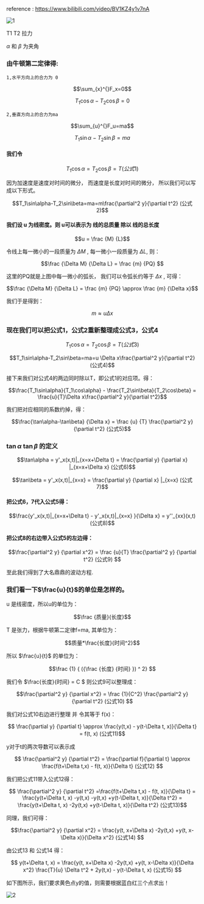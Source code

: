 reference : https://www.bilibili.com/video/BV1KZ4y1v7nA


![1](https://user-images.githubusercontent.com/126434615/228120601-5a475d70-ed1a-4a4a-a503-7d873956da11.png)


T1 T2 拉力


$\alpha$  和 $\beta$ 为夹角

### 由牛顿第二定律得:

    1,水平方向上的合力为 0
```math
\sum_{x}^{}F_x=0
```

```math
T_1\cos\alpha-T_2\cos\beta=0
```
    2,垂直方向上的合力为ma

```math
\sum_{u}^{}F_u=ma
```


```math
T_1\sin\alpha-T_2\sin\beta=ma

```
 
#### 我们令
```math
T_1\cos\alpha=T_2\cos\beta=T  (公式1)
```

因为加速度是速度对时间的微分， 而速度是长度对时间的微分， 所以我们可以写成以下形式。
```math
T_1\sin\alpha-T_2\sin\beta=ma=m\frac{\partial^2 y}{\partial t^2}  (公式2)
```



#### 我们设 u 为线密度。则 u可以表示为 线的总质量 除以 线的总长度

```math
u = \frac {M} {L}
```

令线上每一微小的一段质量为 $\Delta M$ , 每一微小一段质量为 $\Delta L$, 则：

```math
\frac {\Delta M} {\Delta L} = \frac {m} {PQ}   
```
这里的PQ就是上图中每一微小的弧长， 我们可以令弧长约等于 $\Delta x$ , 可得：

```math
\frac {\Delta M} {\Delta L} = \frac {m} {PQ}   \approx \frac {m} {\Delta x}
```

我们于是得到：
```math
m \approx u \Delta x

```

### 现在我们可以把公式1，公式2重新整理成公式3，公式4


```math
T_1\cos\alpha=T_2\cos\beta=T  (公式3)
```

```math
T_1\sin\alpha-T_2\sin\beta=ma=u \Delta x\frac{\partial^2 y}{\partial t^2}  (公式4)
```

接下来我们对公式4的两边同时除以T，即公式1的对应项。得：

```math
\frac{T_1\sin\alpha}{T_1\cos\alpha} - \frac{T_2\sin\beta}{T_2\cos\beta} = \frac{u}{T}\Delta x\frac{\partial^2 y}{\partial t^2}
```

我们把对应相同的系数约掉，得：

```math
\frac{\tan\alpha-\tan\beta} {\Delta x} = \frac {u} {T} \frac{\partial^2 y} {\partial t^2}   (公式5)
```




### $\tan\alpha$ $\tan\beta$ 的定义

```math
\tan\alpha = y'_x(x,t)|_{x=x+\Delta t}   = \frac{\partial y} {\partial x} |_{x=x+\Delta x}   (公式6)
```

```math
\tan\beta = y'_x(x,t)|_{x=x}  = \frac{\partial y} {\partial x} |_{x=x}           (公式7)
```



#### 把公式6，7代入公式5得：

```math
\frac{y'_x(x,t)|_{x=x+\Delta t}  -  y'_x(x,t)|_{x=x} }{\Delta x} = y''_{xx}(x,t)  (公式8)
```

#### 把公式8的右边带入公式5的左边得：

```math
\frac{\partial^2 y} {\partial x^2}   = \frac {u}{T}  \frac{\partial^2 y} {\partial t^2}  (公式9)

```
至此我们得到了大名鼎鼎的波动方程.





### 我们看一下$\frac{u}{t}$的单位是怎样的。

u 是线密度，所以u的单位为：
```math
\frac {质量}{长度}
```

T 是张力，根据牛顿第二定律f=ma, 其单位为： 
```math
质量*\frac{长度}{时间^2}
```

所以 $\frac{u}{t}$ 的单位为：

```math
\frac {1} { ({\frac {长度} {时间} }) ^ 2}

```

我们令  $\frac{长度}{时间} = C $
则公式9可以整理成：

```math
\frac{\partial^2 y} {\partial x^2}   = \frac {1}{C^2}  \frac{\partial^2 y} {\partial t^2}   (公式10)

```

我们对公式10右边进行整理 并 令其等于 f(x)：

```math
 \frac{\partial y} {\partial t} \approx \frac{y(t,x) - y(t-\Delta t, x)}{\Delta t} = f(t, x)  (公式11)
```

y对于t的两次导数可以表示成

```math
 \frac{\partial^2 y} {\partial t^2} = \frac{\partial f}{\partial t} \approx \frac{f(t+\Delta t,x) - f(t, x)}{\Delta t}    (公式12)

```

我们把公式11带入公式12得：
```math
 \frac{\partial^2 y} {\partial t^2} =\frac{f(t+\Delta t,x) - f(t, x)}{\Delta t}  = \frac{y(t+\Delta t, x) -y(t,x) -y(t,x) +y(t-\Delta t, x)}{\Delta t^2}  = \frac{y(t+\Delta t, x) -2y(t,x) +y(t-\Delta t, x)}{\Delta t^2}   (公式13)
```


同理，我们可得：
```math
\frac{\partial^2 y} {\partial x^2} = \frac{y(t, x+\Delta x) -2y(t,x) +y(t, x-\Delta x)}{\Delta x^2}   (公式14)

```
由公式13 和 公式14 得：

```math

 y(t+\Delta t, x) = \frac{y(t, x+\Delta x) -2y(t,x) +y(t, x-\Delta x)}{\Delta x^2} \frac{T}{u} \Delta t^2 + 2y(t,x) - y(t-\Delta t, x)  (公式15)

```

如下图所示，我们要求黄色点y的值，则需要根据蓝白红三个点求出！

![2](https://user-images.githubusercontent.com/126434615/228233866-970fffa9-ea63-4b04-9644-106507957a42.png)


